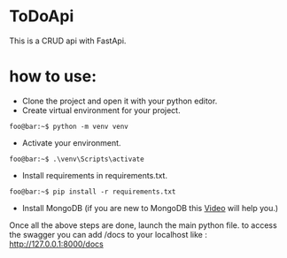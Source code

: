 # ToDoApi
This is a CRUD api with FastApi.

# how to use:

- Clone the project and open it with your python editor.
- Create virtual environment for your project.
```console
foo@bar:~$ python -m venv venv
```
- Activate your environment.
```console
foo@bar:~$ .\venv\Scripts\activate
```
- Install requirements in requirements.txt.
```console
foo@bar:~$ pip install -r requirements.txt
```
- Install MongoDB (if you are new to MongoDB this [Video](https://www.youtube.com/watch?v=EjcAqAJjmEo&t=52s) will help you.)

Once all the above steps are done, launch the main python file.
to access the swagger you can add /docs to your localhost like : http://127.0.0.1:8000/docs